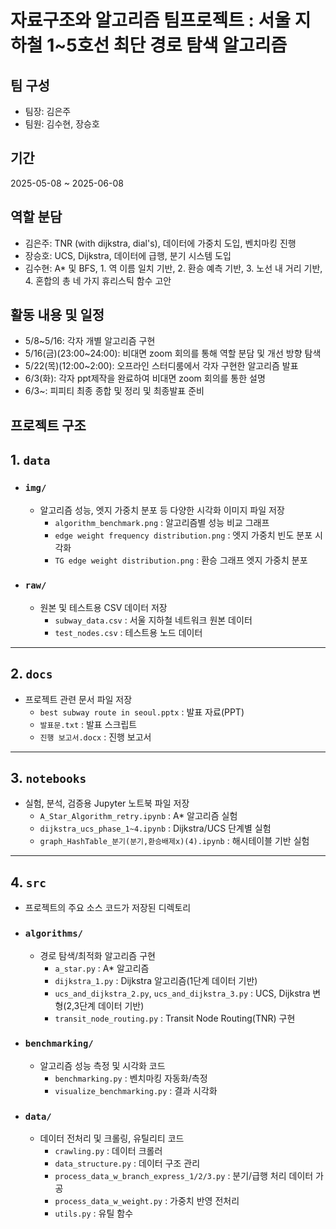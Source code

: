 # 자료구조와 알고리즘 팀프로젝트 : 서울 지하철 1~5호선 최단 경로 탐색 알고리즘

## 팀 구성
- 팀장: 김은주
- 팀원: 김수현, 장승호

## 기간
2025-05-08 ~ 2025-06-08

## 역할 분담
- 김은주: TNR (with dijkstra, dial's), 데이터에 가중치 도입, 벤치마킹 진행
- 장승호: UCS, Dijkstra, 데이터에 급행, 분기 시스템 도입
- 김수현: A* 및 BFS, 1. 역 이름 일치 기반, 2. 환승 예측 기반, 3. 노선 내 거리 기반, 4. 혼합의 총 네 가지 휴리스틱 함수 고안

## 활동 내용 및 일정
- 5/8~5/16: 각자 개별 알고리즘 구현
- 5/16(금)(23:00~24:00): 비대면 zoom 회의를 통해 역할 분담 및 개선 방향 탐색
- 5/22(목)(12:00~2:00): 오프라인 스터디룸에서 각자 구현한 알고리즘 발표
- 6/3(화): 각자 ppt제작을 완료하여 비대면 zoom 회의를 통한 설명
- 6/3~: 피피티 최종 종합 및 정리 및 최종발표 준비

## 프로젝트 구조
## 1. `data`

- ### `img/`
  - 알고리즘 성능, 엣지 가중치 분포 등 다양한 시각화 이미지 파일 저장
    - `algorithm_benchmark.png` : 알고리즘별 성능 비교 그래프
    - `edge weight frequency distribution.png` : 엣지 가중치 빈도 분포 시각화
    - `TG edge weight distribution.png` : 환승 그래프 엣지 가중치 분포

- ### `raw/`
  - 원본 및 테스트용 CSV 데이터 저장
    - `subway_data.csv` : 서울 지하철 네트워크 원본 데이터
    - `test_nodes.csv` : 테스트용 노드 데이터

---

## 2. `docs`

- 프로젝트 관련 문서 파일 저장
  - `best subway route in seoul.pptx` : 발표 자료(PPT)
  - `발표문.txt` : 발표 스크립트
  - `진행 보고서.docx` : 진행 보고서 

---

## 3. `notebooks`

- 실험, 분석, 검증용 Jupyter 노트북 파일 저장
  - `A_Star_Algorithm_retry.ipynb` : A* 알고리즘 실험
  - `dijkstra_ucs_phase_1~4.ipynb` : Dijkstra/UCS 단계별 실험
  - `graph_HashTable_분기(분기,환승배제x)(4).ipynb` : 해시테이블 기반 실험

---

## 4. `src`

- 프로젝트의 주요 소스 코드가 저장된 디렉토리

- ### `algorithms/`
  - 경로 탐색/최적화 알고리즘 구현
    - `a_star.py` : A* 알고리즘
    - `dijkstra_1.py` : Dijkstra 알고리즘(1단계 데이터 기반)
    - `ucs_and_dijkstra_2.py`, `ucs_and_dijkstra_3.py` : UCS, Dijkstra 변형(2,3단계 데이터 기반)
    - `transit_node_routing.py` : Transit Node Routing(TNR) 구현

- ### `benchmarking/`
  - 알고리즘 성능 측정 및 시각화 코드
    - `benchmarking.py` : 벤치마킹 자동화/측정
    - `visualize_benchmarking.py` : 결과 시각화

- ### `data/`
  - 데이터 전처리 및 크롤링, 유틸리티 코드
    - `crawling.py` : 데이터 크롤러
    - `data_structure.py` : 데이터 구조 관리
    - `process_data_w_branch_express_1/2/3.py` : 분기/급행 처리 데이터 가공
    - `process_data_w_weight.py` : 가중치 반영 전처리
    - `utils.py` : 유틸 함수
